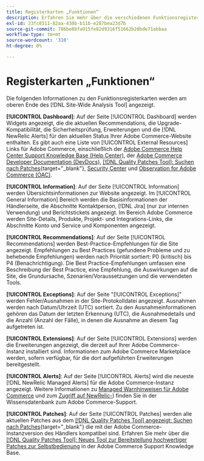 ```yaml
---
title: Registerkarten „Funktionen“
description: Erfahren Sie mehr über die verschiedenen Funktionsregisterkarten in der [!DNL Site-Wide Analysis Tool]
exl-id: 23fc0311-82aa-430b-b11b-e287bea23d7b
source-git-commit: 786be8bfa915fe82d9316f51662b20bde71abbaa
workflow-type: tm+mt
source-wordcount: '310'
ht-degree: 0%

---
```


# Registerkarten „Funktionen“

Die folgenden Informationen zu den Funktionsregisterkarten werden am oberen Ende des [!DNL Site-Wide Analysis Tool] angezeigt.

**[!UICONTROL Dashboard]**: Auf der Seite [!UICONTROL Dashboard] werden Widgets angezeigt, die die aktuellen Recommendations, die Upgrade-Kompatibilität, die Sicherheitsprüfung, Erweiterungen und die [!DNL NewRelic Alerts] für den aktuellen Status Ihrer Adobe Commerce-Website enthalten. Es gibt auch eine Liste von [!UICONTROL External Resources] Links für Adobe Commerce, einschließlich der [Adobe Commerce Help Center Support Knowledge Base (Help Center)](https://experienceleague.adobe.com/docs/commerce-knowledge-base/kb/overview.html?lang=de), der [Adobe Commerce Developer Documentation (DevDocs)](https://developer.adobe.com/commerce/docs/), [[!DNL Quality Patches Tool]: Suchen nach Patches](https://experienceleague.adobe.com/tools/commerce-quality-patches/index.html?lang=de){target="_blank"}, [Security Center](https://helpx.adobe.com/de/security.html) und [Observation for Adobe Commerce (OAC)](https://experienceleague.adobe.com/docs/commerce-operations/tools/observation-for-adobe-commerce/intro.html?lang=de).

**[!UICONTROL Information]**: Auf der Seite [!UICONTROL Information] werden Übersichtsinformationen zur Website angezeigt.
Im [!UICONTROL General Information] Bereich werden die Basisinformationen der Händlerseite, die Abschnitte Kontaktperson, [!DNL Jira] (nur zur internen Verwendung) und Berichtstickets angezeigt.
Im Bereich Adobe Commerce werden Site-Details, Produkte, Projekt- und Integrations-Links, die Abschnitte Konto und Service und Komponenten angezeigt.

**[!UICONTROL Recommendations]**: Auf der Seite [!UICONTROL Recommendations] werden Best-Practice-Empfehlungen für die Site angezeigt. Empfehlungen zu Best Practices (gefundene Probleme und zu behebende Empfehlungen) werden nach Priorität sortiert: P0 (kritisch) bis P4 (Benachrichtigung).
Die Best Practice-Empfehlungen umfassen eine Beschreibung der Best Practice, eine Empfehlung, die Auswirkungen auf die Site, die Grundursache, Szenarien/Voraussetzungen und die verwendeten Tools.

**[!UICONTROL Exceptions]**: Auf der Seite &quot;[!UICONTROL Exceptions]&quot; werden Fehler/Ausnahmen in der Site-Protokolldatei angezeigt. Ausnahmen werden nach Datum/Uhrzeit (UTC) sortiert.
Zu den Ausnahmeinformationen gehören das Datum der letzten Erkennung (UTC), die Ausnahmedetails und die Anzahl (Anzahl der Fälle), in denen die Ausnahme an diesem Tag aufgetreten ist.

**[!UICONTROL Extensions]**: Auf der Seite [!UICONTROL Extensions] werden die Erweiterungen angezeigt, die derzeit auf Ihrer Adobe Commerce-Instanz installiert sind. Informationen zum Adobe Commerce Marketplace werden, sofern verfügbar, für die dort aufgeführten Erweiterungen bereitgestellt.

**[!UICONTROL Alerts]**: Auf der Seite [!UICONTROL Alerts] wird die neueste [!DNL NewRelic Managed Alerts] für die Adobe Commerce-Instanz angezeigt. Weitere Informationen zu [Managed Warnhinweisen für Adobe Commerce](https://experienceleague.adobe.com/docs/commerce-knowledge-base/kb/support-tools/managed-alerts/managed-alerts-for-magento-commerce.html?lang=de) und zum [Zugriff auf NewRelic-](https://experienceleague.adobe.com/docs/commerce-knowledge-base/kb/faq/access-new-relic-services.html?lang=de)) finden Sie in der Wissensdatenbank zum Adobe Commerce-Support.

**[!UICONTROL Patches]**: Auf der Seite [!UICONTROL Patches] werden alle aktuellen Patches aus dem [[!DNL Quality Patches Tool] angezeigt: Suchen nach Patches](https://experienceleague.adobe.com/tools/commerce-quality-patches/index.html?lang=de){target="_blank"} die mit der Adobe Commerce-Instanzversion des Händlers kompatibel sind. Erfahren Sie mehr über die [[!DNL Quality Patches Tool]: Neues Tool zur Bereitstellung hochwertiger Patches zur Selbstbedienung](https://experienceleague.adobe.com/docs/commerce-knowledge-base/kb/announcements/commerce-announcements/magento-quality-patches-released-new-tool-to-self-serve-quality-patches.html?lang=de) in der Adobe Commerce Support Knowledge Base.

